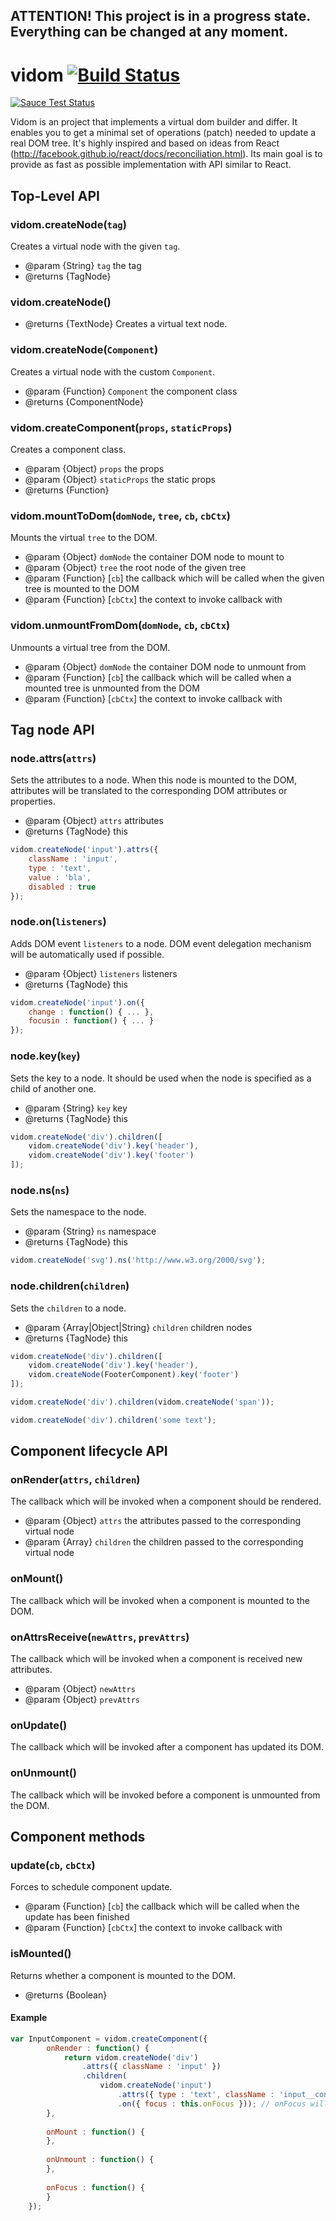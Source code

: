 ## ATTENTION! This project is in a progress state. Everything can be changed at any moment.

# vidom [![Build Status](https://secure.travis-ci.org/dfilatov/vidom.png)](http://travis-ci.org/dfilatov/vidom)
[![Sauce Test Status](https://saucelabs.com/browser-matrix/dfilatov81.svg)](https://saucelabs.com/u/dfilatov81)

Vidom is an project that implements a virtual dom builder and differ. It enables you to get a minimal set of operations (patch) needed to update a real DOM tree. It's highly inspired and based on ideas from React (http://facebook.github.io/react/docs/reconciliation.html). Its main goal is to provide as fast as possible implementation with API similar to React.

## Top-Level API

### vidom.createNode(`tag`)
Creates a virtual node with the given `tag`.
* @param {String} `tag` the tag
* @returns {TagNode}

### vidom.createNode()
* @returns {TextNode}
Creates a virtual text node.

### vidom.createNode(`Component`)
Creates a virtual node with the custom `Component`.
* @param {Function} `Component` the component class 
* @returns {ComponentNode}

### vidom.createComponent(`props`, `staticProps`)
Creates a component class.
* @param {Object} `props` the props
* @param {Object} `staticProps` the static props
* @returns {Function}

### vidom.mountToDom(`domNode`, `tree`, `cb`, `cbCtx`)
Mounts the virtual `tree` to the DOM.
 * @param {Object} `domNode` the container DOM node to mount to
 * @param {Object} `tree` the root node of the given tree
 * @param {Function} [`cb`] the callback which will be called when the given tree is mounted to the DOM
 * @param {Function} [`cbСtx`] the context to invoke callback with

### vidom.unmountFromDom(`domNode`, `cb`, `cbCtx`)
Unmounts a virtual tree from the DOM.
 * @param {Object} `domNode` the container DOM node to unmount from
 * @param {Function} [`cb`] the callback which will be called when a mounted tree is unmounted from the DOM
 * @param {Function} [`cbСtx`] the context to invoke callback with
 
## Tag node API

### node.attrs(`attrs`)
Sets the attributes to a node. When this node is mounted to the DOM, attributes will be translated to the corresponding DOM attributes or properties.
* @param {Object} `attrs` attributes
* @returns {TagNode} this
```js
vidom.createNode('input').attrs({
    className : 'input',
    type : 'text',
    value : 'bla',
    disabled : true
});
```

### node.on(`listeners`)
Adds DOM event `listeners` to a node. DOM event delegation mechanism will be automatically used if possible.
* @param {Object} `listeners` listeners
* @returns {TagNode} this
```js
vidom.createNode('input').on({
    change : function() { ... },
    focusin : function() { ... }
});
```
### node.key(`key`)
Sets the key to a node. It should be used when the node is specified as a child of another one.
* @param {String} `key` key
* @returns {TagNode} this
```js
vidom.createNode('div').children([
    vidom.createNode('div').key('header'),
    vidom.createNode('div').key('footer')
]);
```

### node.ns(`ns`)
Sets the namespace to the node.
* @param {String} `ns` namespace
* @returns {TagNode} this
```js
vidom.createNode('svg').ns('http://www.w3.org/2000/svg');
```

### node.children(`children`)
Sets the `children` to a node.
* @param {Array|Object|String} `children` children nodes
* @returns {TagNode} this
```js
vidom.createNode('div').children([
    vidom.createNode('div').key('header'),
    vidom.createNode(FooterComponent).key('footer')
]);

vidom.createNode('div').children(vidom.createNode('span'));

vidom.createNode('div').children('some text');
```

## Component lifecycle API

### onRender(`attrs`, `children`)
The callback which will be invoked when a component should be rendered.
* @param {Object} `attrs` the attributes passed to the corresponding virtual node
* @param {Array} `children` the children passed to the corresponding virtual node 

### onMount()
The callback which will be invoked when a component is mounted to the DOM.

### onAttrsReceive(`newAttrs`, `prevAttrs`)
The callback which will be invoked when a component is received new attributes.
* @param {Object} `newAttrs`
* @param {Object} `prevAttrs`

### onUpdate()
The callback which will be invoked after a component has updated its DOM.

### onUnmount()
The callback which will be invoked before a component is unmounted from the DOM.

## Component methods

### update(`cb`, `cbCtx`)
Forces to schedule component update.
* @param {Function} [`cb`] the callback which will be called when the update has been finished
* @param {Function} [`cbСtx`] the context to invoke callback with

### isMounted()
Returns whether a component is mounted to the DOM.
* @returns {Boolean} 

#### Example
```js
var InputComponent = vidom.createComponent({
        onRender : function() {
            return vidom.createNode('div')
                .attrs({ className : 'input' })
                .children(
                    vidom.createNode('input')
                        .attrs({ type : 'text', className : 'input__control' })
                        .on({ focus : this.onFocus })); // onFocus will be invoked in a current component context
        },
        
        onMount : function() {
        },
        
        onUnmount : function() {
        },
        
        onFocus : function() {
        }
    });
```
